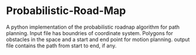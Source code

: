 # Probabilistic-Road-Map
A python implementation of the probabilistic roadnap algorithm for path planning. Input file has boundries of coordinate system. Polygons for obstacles in the space and a start and end point for motion planning. output file contains the path from start to end, if any.
